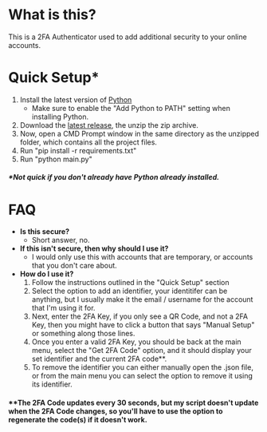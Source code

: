 # What is this?
This is a 2FA Authenticator used to add additional security to your online accounts.

# Quick Setup*
1. Install the latest version of [Python](https://python.org)
    - Make sure to enable the "Add Python to PATH" setting when installing Python.
2. Download the [latest release](https://github.com/grenade-inspector0/2FA-Authenticator/archive/refs/heads/main.zip), the unzip the zip archive.
3. Now, open a CMD Prompt window in the same directory as the unzipped folder, which contains all the project files.
4. Run "pip install -r requirements.txt" 
5. Run "python main.py"
##### *Not quick if you don't already have Python already installed.

# FAQ
- **Is this secure?**
    - Short answer, no.
- **If this isn't secure, then why should I use it?**
    - I would only use this with accounts that are temporary, or accounts that you don't care about.
- **How do I use it?**
    1. Follow the instructions outlined in the "Quick Setup" section
    2. Select the option to add an identifier, your identitifer can be anything, but I usually make it the email / username for the account that I'm using it for.
    3. Next, enter the 2FA Key, if you only see a QR Code, and not a 2FA Key, then you might have to click a button that says "Manual Setup" or something along those lines.
    4. Once you enter a valid 2FA Key, you should be back at the main menu, select the "Get 2FA Code" option, and it should display your set identifier and the current 2FA code**.
    5. To remove the identifier you can either manually open the .json file, or from the main menu you can select the option to remove it using its identifier. 
#### **The 2FA Code updates every 30 seconds, but my script doesn't update when the 2FA Code changes, so you'll have to use the option to regenerate the code(s) if it doesn't work. 
